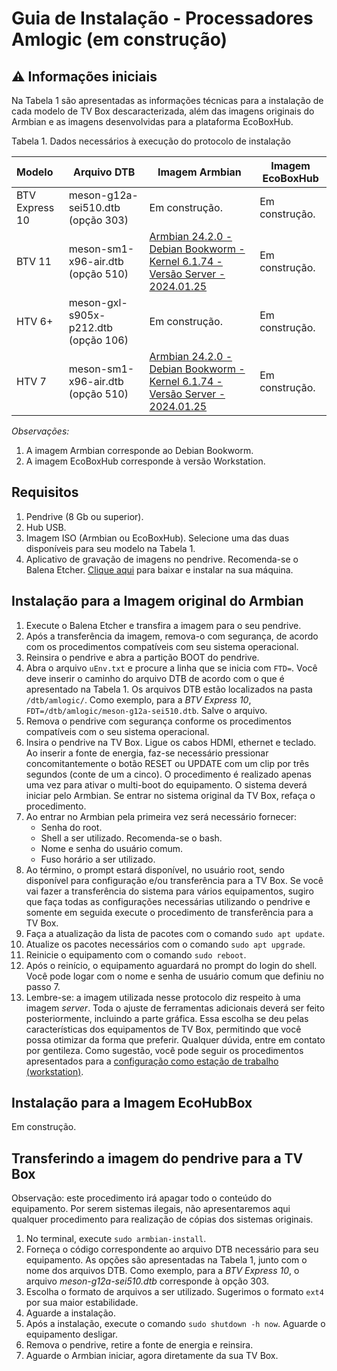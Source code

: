 # Guia de Instalação - Processadores Amlogic (em construção)

## ⚠️ Informações iniciais

Na Tabela 1 são apresentadas as informações técnicas para a instalação de cada modelo de TV Box descaracterizada, além das imagens originais do Armbian e as imagens desenvolvidas para a plataforma EcoBoxHub.

Tabela 1. Dados necessários à execução do protocolo de instalação

| Modelo         | Arquivo DTB                          | Imagem Armbian                                               | Imagem EcoBoxHub |
| :------------- | ------------------------------------ | ------------------------------------------------------------ | ---------------- |
| BTV Express 10 | meson-g12a-sei510.dtb (opção 303)    | Em construção.                                               | Em construção.   |
| BTV 11         | meson-sm1-x96-air.dtb (opção 510)    | [Armbian 24.2.0 - Debian Bookworm - Kernel 6.1.74 - Versão Server - 2024.01.25](https://drive.google.com/file/d/1gY52OXq8zVdpLazQ7xd9gcl4zHdtOirl/view?usp=sharing) | Em construção.   |
| HTV 6+         | meson-gxl-s905x-p212.dtb (opção 106) | Em construção.                                               | Em construção.   |
| HTV 7          | meson-sm1-x96-air.dtb (opção 510)    | [Armbian 24.2.0 - Debian Bookworm - Kernel 6.1.74 - Versão Server - 2024.01.25](https://drive.google.com/file/d/1gY52OXq8zVdpLazQ7xd9gcl4zHdtOirl/view?usp=sharing) | Em construção.   |

*Observações:*

1. A imagem Armbian corresponde ao Debian Bookworm.
2. A imagem EcoBoxHub corresponde à versão Workstation.

## Requisitos

1. Pendrive (8 Gb ou superior).
2. Hub USB.
3. Imagem ISO (Armbian ou EcoBoxHub). Selecione uma das duas disponíveis para seu modelo na Tabela 1.
4. Aplicativo de gravação de imagens no pendrive. Recomenda-se o Balena Etcher. [Clique aqui](https://www.balena.io/etcher/) para baixar e instalar na sua máquina.

## Instalação para a Imagem original do Armbian

1. Execute o Balena Etcher e transfira a imagem para o seu pendrive. 
2. Após a transferência da imagem, remova-o com segurança, de acordo com os procedimentos compatíveis com seu sistema operacional.
3. Reinsira o pendrive e abra a partição BOOT do pendrive.
4. Abra o arquivo `uEnv.txt` e procure a linha que se inicia com `FTD=`. Você deve inserir o caminho do arquivo DTB de acordo com o que é apresentado na Tabela 1. Os arquivos DTB estão localizados na pasta `/dtb/amlogic/`. Como exemplo, para a *BTV Express 10*, `FDT=/dtb/amlogic/meson-g12a-sei510.dtb`. Salve o arquivo.
5. Remova o pendrive com segurança conforme os procedimentos compatíveis com o seu sistema operacional.
6. Insira o pendrive na TV Box. Ligue os cabos HDMI, ethernet e teclado. Ao inserir a fonte de energia, faz-se necessário pressionar concomitantemente o botão RESET ou UPDATE com um clip por três segundos (conte de um a cinco). O procedimento é realizado apenas uma vez para ativar o multi-boot do equipamento. O sistema deverá iniciar pelo Armbian. Se entrar no sistema original da TV Box, refaça o procedimento.
7. Ao entrar no Armbian pela primeira vez será necessário fornecer:
   - Senha do root.
   - Shell a ser utilizado. Recomenda-se o bash.
   - Nome e senha do usuário comum.
   - Fuso horário a ser utilizado.
8. Ao término, o prompt estará disponível, no usuário root, sendo disponível para configuração e/ou transferência para a TV Box. Se você vai fazer a transferência do sistema para vários equipamentos, sugiro que faça todas as configurações necessárias utilizando o pendrive e somente em seguida execute o procedimento de transferência para a TV Box.
9. Faça a atualização da lista de pacotes com o comando `sudo apt update`.
10. Atualize os pacotes necessários com o comando `sudo apt upgrade`.
11. Reinicie o equipamento com o comando `sudo reboot`.
12. Após o reinício, o equipamento aguardará no prompt do login do shell. Você pode logar com o nome e senha de usuário comum que definiu no passo 7.
13. Lembre-se: a imagem utilizada nesse protocolo diz respeito à uma imagem *server*. Toda o ajuste de ferramentas adicionais deverá ser feito posteriormente, incluindo a parte gráfica. Essa escolha se deu pelas características dos equipamentos de TV Box, permitindo que você possa otimizar da forma que preferir. Qualquer dúvida, entre em contato por gentileza. Como sugestão, você pode seguir os procedimentos apresentados para a [configuração como estação de trabalho (workstation)](https://github.com/lnrddev/tvbox/blob/main/documentacao/workstation.md).

## Instalação para a Imagem EcoHubBox

Em construção.

## Transferindo a imagem do pendrive para a TV Box

Observação: este procedimento irá apagar todo o conteúdo do equipamento. Por serem sistemas ilegais, não apresentaremos aqui qualquer procedimento para realização de cópias dos sistemas originais.

1. No terminal, execute `sudo armbian-install`.
2. Forneça o código correspondente ao arquivo DTB necessário para seu equipamento. As opções são apresentadas na Tabela 1, junto com o nome dos arquivos DTB. Como exemplo, para a *BTV Express 10*, o arquivo *meson-g12a-sei510.dtb* corresponde à opção 303.
3. Escolha o formato de arquivos a ser utilizado. Sugerimos o formato `ext4` por sua maior estabilidade.
4. Aguarde a instalação.
5. Após a instalação, execute o comando `sudo shutdown -h now`. Aguarde o equipamento desligar.
6. Remova o pendrive, retire a fonte de energia e reinsira.
7. Aguarde o Armbian iniciar, agora diretamente da sua TV Box.
